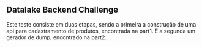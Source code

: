 ## Datalake Backend Challenge

Este teste consiste em duas etapas, sendo a primeira a construção de uma api para cadastramento de produtos, encontrada na part1. E a segunda um gerador de dump, encontrado na part2.
